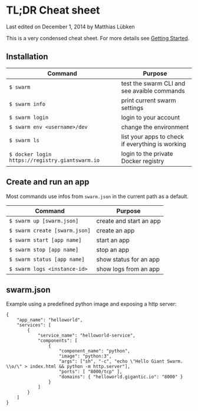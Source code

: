 # TL;DR Cheat sheet

<p class="lastmod">Last edited on December 1, 2014 by Matthias Lübken</p>


This is a very condensed cheat sheet. For more details see [Getting Started](gettingstarted.md).

## Installation

Command       | Purpose
------------- | -------------
`$ swarm`     | test the swarm CLI and see avaible commands
`$ swarm info` | print current swarm settings
`$ swarm login` | login to your account 
`$ swarm env <username>/dev` | change the environment
`$ swarm ls` | list your apps to check if everything is working
`$ docker login https://registry.giantswarm.io` | login to the private Docker registry

## Create and run an app

Most commands use infos from `swarm.json` in the current path as a default.

Command                          | Purpose
-------------------------------- | -------------
`$ swarm up [swarm.json]`        | create and start an app
`$ swarm create [swarm.json]`    | create an app
`$ swarm start [app name]`       | start an app
`$ swarm stop [app name]`        | stop an app
`$ swarm status [app name]`      | show status for an app
`$ swarm logs <instance-id>`     | show logs from an app

## swarm.json

Example using a predefined python image and exposing a http server:

    {
        "app_name": "helloworld",
        "services": [
            {
                "service_name": "helloworld-service",
                "components": [
                    {
                        "component_name": "python",
                        "image": "python:3",
                        "args": ["sh", "-c", "echo \"Hello Giant Swarm. \\o/\" > index.html && python -m http.server"],
                        "ports": [ "8000/tcp" ],
                        "domains": { "helloworld.gigantic.io": "8000" }
                    }
                ]
            }
        ]
    }
